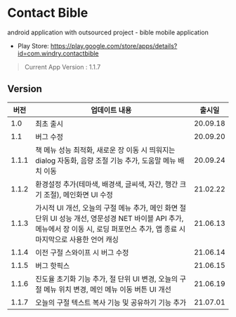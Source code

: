 # Contact Bible
android application with outsourced project - bible mobile application
- Play Store: https://play.google.com/store/apps/details?id=com.windry.contactbible

> Current App Version : 1.1.7

## Version
| 버전    | 업데이트 내용    | 출시일    |
| ---- | ---- | ---- |
| 1.0     | 최초 출시     | 20.09.18     |
| 1.1     | 버그 수정     | 20.09.20     |
| 1.1.1     | 책 메뉴 성능 최적화, 새로운 장 이동 시 띄워지는 dialog 자동화, 음량 조절 기능 추가, 도움말 메뉴 배치 이동      | 20.09.24     |
| 1.1.2     | 환경설정 추가(테마색, 배경색, 글씨색, 자간, 행간 크기 조절), 메인화면 UI 수정     | 21.02.22     |
| 1.1.3     | 가시적 UI 개선, 오늘의 구절 메뉴 추가, 메인 화면 절 단위 UI 성능 개선, 영문성경 NET 바이블 API 추가, 메뉴에서 장 이동 시, 로딩 퍼포먼스 추가, 앱 종료 시 마지막으로 사용한 언어 캐싱    | 21.06.13     |
| 1.1.4     | 이전 구절 스와이프 시 버그 수정     | 21.06.14     |
| 1.1.5     | 버그 핫픽스     | 21.06.15     |
| 1.1.6     | 진도율 초기화 기능 추가, 절 단위 UI 변경, 오늘의 구절 메뉴 위치 변경, 메인 메뉴 이동 버튼 UI 개선     | 21.06.19     |
| 1.1.7     | 오늘의 구절 텍스트 복사 기능 및 공유하기 기능 추가     | 21.07.01     |







